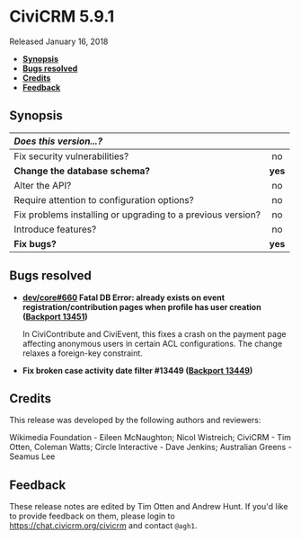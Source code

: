 # CiviCRM 5.9.1

Released January 16, 2018

- **[Synopsis](#synopsis)**
- **[Bugs resolved](#bugs)**
- **[Credits](#credits)**
- **[Feedback](#feedback)**

## <a name="synopsis"></a>Synopsis

| *Does this version...?*                                         |         |
|:--------------------------------------------------------------- |:-------:|
| Fix security vulnerabilities?                                   |   no    |
| **Change the database schema?**                                 | **yes** |
| Alter the API?                                                  |   no    |
| Require attention to configuration options?                     |   no    |
| Fix problems installing or upgrading to a previous version?     |   no    |
| Introduce features?                                             |   no    |
| **Fix bugs?**                                                   | **yes** |

## <a name="bugs"></a>Bugs resolved

- **[dev/core#660](https://lab.civicrm.org/dev/core/issues/660) Fatal DB Error:
  already exists on event registration/contribution pages when profile has user
  creation ([Backport
  13451](https://github.com/civicrm/civicrm-core/pull/13451))**

  In CiviContribute and CiviEvent, this fixes a crash on the payment page
  affecting anonymous users in certain ACL configurations.  The change relaxes a
  foreign-key constraint.

- **Fix broken case activity date filter #13449
  ([Backport 13449](https://github.com/civicrm/civicrm-core/pull/13449))**

## <a name="credits"></a>Credits

This release was developed by the following authors and reviewers:

Wikimedia Foundation - Eileen McNaughton; Nicol Wistreich; CiviCRM - Tim
Otten, Coleman Watts; Circle Interactive - Dave Jenkins; Australian Greens -
Seamus Lee

## <a name="feedback"></a>Feedback

These release notes are edited by Tim Otten and Andrew Hunt.  If you'd like to
provide feedback on them, please login to https://chat.civicrm.org/civicrm and
contact `@agh1`.
